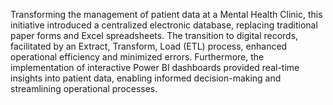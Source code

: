 
Transforming the management of patient data at a Mental Health Clinic, this initiative introduced a centralized electronic database, replacing traditional paper forms and Excel spreadsheets. The transition to digital records, facilitated by an Extract, Transform, Load (ETL) process, enhanced operational efficiency and minimized errors. Furthermore, the implementation of interactive Power BI dashboards provided real-time insights into patient data, enabling informed decision-making and streamlining operational processes.
